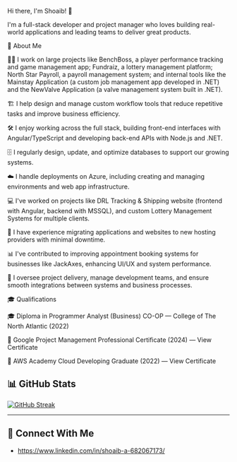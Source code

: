 Hi there, I'm Shoaib! 👋

I'm a full-stack developer and project manager who loves building real-world applications and leading teams to deliver great products.

🚀 About Me

🧑‍💻 I work on large projects like BenchBoss, a player performance tracking and game management app; Fundraiz, a lottery management platform; North Star Payroll, a payroll management system; and internal tools like the Mainstay Application (a custom job management app developed in .NET) and the NewValve Application (a valve management system built in .NET).

🏗️ I help design and manage custom workflow tools that reduce repetitive tasks and improve business efficiency.

🛠️ I enjoy working across the full stack, building front-end interfaces with Angular/TypeScript and developing back-end APIs with Node.js and .NET.

🗄️ I regularly design, update, and optimize databases to support our growing systems.

☁️ I handle deployments on Azure, including creating and managing environments and web app infrastructure.

💻 I've worked on projects like DRL Tracking & Shipping website (frontend with Angular, backend with MSSQL), and custom Lottery Management Systems for multiple clients.

🔄 I have experience migrating applications and websites to new hosting providers with minimal downtime.

📊 I've contributed to improving appointment booking systems for businesses like JackAxes, enhancing UI/UX and system performance.

🧩 I oversee project delivery, manage development teams, and ensure smooth integrations between systems and business processes.

🎓 Qualifications

🎓 Diploma in Programmer Analyst (Business) CO-OP — College of The North Atlantic (2022)

📜 Google Project Management Professional Certificate (2024) — View Certificate

📜 AWS Academy Cloud Developing Graduate (2022) — View Certificate

## 📊 GitHub Stats


[![GitHub Streak](https://streak-stats.demolab.com?user=ShoaibAdnan&theme=dark)](https://git.io/streak-stats)

---

## 🔗 Connect With Me
- https://www.linkedin.com/in/shoaib-a-682067173/


